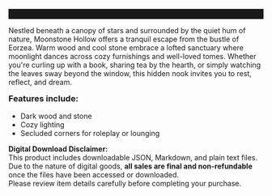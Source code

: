 <!--meta
{
  "title": "Moonstone Hollow",
  "price": "$9.99",
  "stripe": "https://crimson-coil.lemonsqueezy.com/buy/d41baecd-0ca2-465b-82d4-2eb1b464ebbc",
  "images": [
    "./images/moonstone-hollow-interior-1.png",
    "./images/moonstone-hollow-interior-2.png",
    "./images/moonstone-hollow-interior-3.png"
  ],
  "filters": {
    "Size": ["Apartment", "FC Room"],
    "Style": ["Rustic", "Lofted", "Cozy"],
    "Theme": ["Dark", "Fantasy", "Nature"],
    "Colors": ["Warm Neutrals", "Earth Tones"],
    "Features": ["Loft", "Library"],
    "Mood": ["Tranquil", "Inviting", "Romantic"],
    "Purpose": ["Roleplay", "Reading Nook", "Personal Retreat"]
  }
}
-->

<hr style="height: 20px; border-color: transparent;">

Nestled beneath a canopy of stars and surrounded by the quiet hum of nature, Moonstone Hollow offers a tranquil escape from the bustle of Eorzea. Warm wood and cool stone embrace a lofted sanctuary where moonlight dances across cozy furnishings and well-loved tomes. Whether you're curling up with a book, sharing tea by the hearth, or simply watching the leaves sway beyond the window, this hidden nook invites you to rest, reflect, and dream. 

<h3 style="margin-top: 10px;">Features include:</h3>

<ul style="padding-left: 1.5rem; margin-top: 0.5rem;">
  <li>Dark wood and stone</li>
  <li>Cozy lighting</li>
  <li>Secluded corners for roleplay or lounging</li>
</ul>

**Digital Download Disclaimer:**  
This product includes downloadable JSON, Markdown, and plain text files. Due to the nature of digital goods, **all sales are final and non-refundable** once the files have been accessed or downloaded.  
Please review item details carefully before completing your purchase.